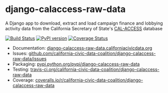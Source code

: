 # django-calaccess-raw-data

A Django app to download, extract and load campaign finance and lobbying activity data from the California Secretary of State's [CAL-ACCESS](http://www.sos.ca.gov/prd/cal-access/) database

[![Build Status](https://travis-ci.org/california-civic-data-coalition/django-calaccess-raw-data.png?branch=master)](https://travis-ci.org/california-civic-data-coalition/django-calaccess-raw-data)
[![PyPI version](https://badge.fury.io/py/django-calaccess-raw-data.png)](http://badge.fury.io/py/django-calaccess-raw-data)
[![Coverage Status](https://coveralls.io/repos/california-civic-data-coalition/django-calaccess-raw-data/badge.png?branch=master)](https://coveralls.io/r/california-civic-data-coalition/django-calaccess-raw-data?branch=master)

* Documentation: [django-calaccess-raw-data.californiacivicdata.org](http://django-calaccess-raw-data.californiacivicdata.org)
* Issues: [github.com/california-civic-data-coalition/django-calaccess-raw-data/issues](https://github.com/california-civic-data-coalition/django-calaccess-raw-data/issues)
* Packaging: [pypi.python.org/pypi/django-calaccess-raw-data](https://pypi.python.org/pypi/django-calaccess-raw-data)
* Testing: [travis-ci.org/california-civic-data-coalition/django-calaccess-raw-data](https://travis-ci.org/california-civic-data-coalition/django-calaccess-raw-data)
* Coverage: [coveralls.io/r/california-civic-data-coalition/django-calaccess-raw-data](https://coveralls.io/r/california-civic-data-coalition/django-calaccess-raw-data)
